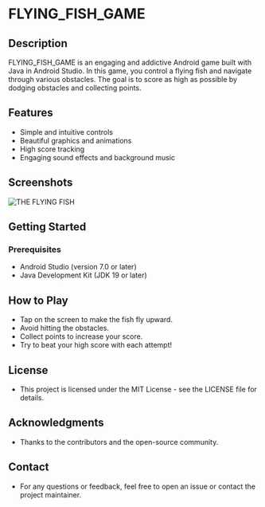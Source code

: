 # FLYING_FISH_GAME

## Description
FLYING_FISH_GAME is an engaging and addictive Android game built with Java in Android Studio. In this game, you control a flying fish and navigate through various obstacles. The goal is to score as high as possible by dodging obstacles and collecting points.

## Features
- Simple and intuitive controls
- Beautiful graphics and animations
- High score tracking
- Engaging sound effects and background music

## Screenshots
![THE FLYING FISH](https://github.com/user-attachments/assets/b06724ed-5757-4726-8e84-605167d9f27a)

## Getting Started

### Prerequisites
- Android Studio (version 7.0 or later)
- Java Development Kit (JDK 19 or later)

## How to Play
- Tap on the screen to make the fish fly upward.
- Avoid hitting the obstacles.
- Collect points to increase your score.
- Try to beat your high score with each attempt!

## License
- This project is licensed under the MIT License - see the LICENSE file for details.

## Acknowledgments
- Thanks to the contributors and the open-source community.

## Contact
- For any questions or feedback, feel free to open an issue or contact the project maintainer.
